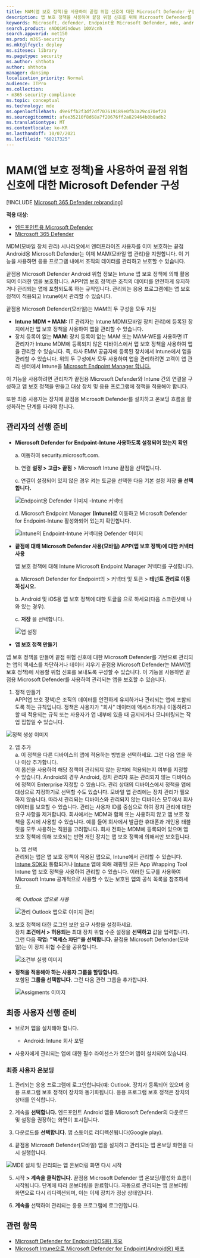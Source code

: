 ```yaml
---
title: MAM(앱 보호 정책)을 사용하여 끝점 위험 신호에 대한 Microsoft Defender 구성
description: 앱 보호 정책을 사용하여 끝점 위험 신호를 위해 Microsoft Defender를 구성하는 방법에 대해 설명
keywords: Microsoft, defender, Endpoint용 Microsoft Defender, mde, android, 구성
search.product: eADQiWindows 10XVcnh
search.appverid: met150
ms.prod: m365-security
ms.mktglfcycl: deploy
ms.sitesec: library
ms.pagetype: security
ms.author: shthota
author: shthota
manager: dansimp
localization_priority: Normal
audience: ITPro
ms.collection:
- m365-security-compliance
ms.topic: conceptual
ms.technology: mde
ms.openlocfilehash: d9e6ffb2f3df7df707619189e0fb3a29c470ef20
ms.sourcegitcommit: afee35210f8d68a7f20676ff2a829464b0b0adb2
ms.translationtype: MT
ms.contentlocale: ko-KR
ms.lasthandoff: 10/07/2021
ms.locfileid: "60217325"
---
```

# <a name="configure-microsoft-defender-for-endpoint-risk-signals-using-app-protection-policy-mam"></a>MAM(앱 보호 정책)을 사용하여 끝점 위험 신호에 대한 Microsoft Defender 구성

[!INCLUDE [Microsoft 365 Defender rebranding](../../includes/microsoft-defender.md)]

**적용 대상:**
- [엔드포인트용 Microsoft Defender](https://go.microsoft.com/fwlink/p/?linkid=2154037)
- [Microsoft 365 Defender](https://go.microsoft.com/fwlink/?linkid=2118804)



MDM(모바일 장치 관리) 시나리오에서 엔터프라이즈 사용자를 이미 보호하는 끝점 Android용 Microsoft Defender는 이제 MAM(모바일 앱 관리)을 지원합니다. 이 기능을 사용하면 응용 프로그램 내에서 조직의 데이터를 관리하고 보호할 수 있습니다.

끝점용 Microsoft Defender Android 위협 정보는 Intune 앱 보호 정책에 의해 활용되어 이러한 앱을 보호합니다. APP(앱 보호 정책)은 조직의 데이터를 안전하게 유지하거나 관리되는 앱에 포함되도록 하는 규칙입니다. 관리되는 응용 프로그램에는 앱 보호 정책이 적용되고 Intune에서 관리할 수 있습니다.  

끝점용 Microsoft Defender(모바일)는 MAM의 두 구성을 모두 지원
- **Intune MDM + MAM:** IT 관리자는 Intune MDM(모바일 장치 관리)에 등록된 장치에서만 앱 보호 정책을 사용하여 앱을 관리할 수 있습니다.
- 장치 등록이 없는 **MAM**: 장치 등록이 없는 MAM 또는 MAM-WE를 사용하면 IT 관리자가 Intune MDM에 등록되지 않은 디바이스에서 앱 보호 정책을 사용하여 앱을 관리할 수 있습니다. [](/mem/intune/app/app-protection-policy) 즉, 타사 EMM 공급자에 등록된 장치에서 Intune에서 앱을 관리할 수 있습니다. 위의 두 구성에서 모두 사용하여 앱을 관리하려면 고객이 앱 관리 센터에서 Intune을 [Microsoft Endpoint Manager 합니다.](https://go.microsoft.com/fwlink/?linkid=2109431)

이 기능을 사용하려면 관리자가 끝점용 Microsoft Defender와 Intune 간의 연결을 구성하고 앱 보호 정책을 만들고 대상 장치 및 응용 프로그램에 정책을 적용해야 합니다. 
 
또한 최종 사용자는 장치에 끝점용 Microsoft Defender를 설치하고 온보딩 흐름을 활성화하는 단계를 따라야 합니다.


## <a name="admin-prerequisites"></a>관리자의 선행 준비

- **Microsoft Defender for Endpoint-Intune 사용하도록 설정되어 있는지 확인**

  a. 이동하여 security.microsoft.com. 

  b. 연결 **설정 > 고급> 끝점** > Microsoft Intune 끝점을 선택합니다.

  c. 연결이 설정되어 있지 않은 경우 켜는 토글을 선택한 다음 기본 설정 저장 **을 선택합니다.**

  ![Endpoint용 Defender 이미지 -Intune 커넥터](images/enable-intune-connection.png)

  d. Microsoft Endpoint Manager **(Intune)로** 이동하고 Microsoft Defender for Endpoint-Intune 활성화되어 있는지 확인합니다.

  ![Intune의 Endpoint-Intune 커넥터용 Defender 이미지](images/validate-intune-connector.png)

- **끝점에 대해 Microsoft Defender 사용(모바일) APP(앱 보호 정책)에 대한 커넥터 사용**
  
  앱 보호 정책에 대해 Intune Microsoft Endpoint Manager 커넥터를 구성합니다.

  a. Microsoft Defender for Endpoint의 > 커넥터 및 토큰 > **테넌트 관리로 이동하십시오.**

  b. Android 및 iOS용 앱 보호 정책에 대한 토글을 으로 하세요(다음 스크린샷에 나와 있는 경우).

  c. **저장** 을 선택합니다.

  ![앱 설정](images/app-settings.png)

- **앱 보호 정책 만들기** 
 
앱 보호 정책을 만들어 끝점 위험 신호에 대한 Microsoft Defender를 기반으로 관리되는 앱의 액세스를 차단하거나 데이터 지우기
끝점용 Microsoft Defender는 MAM(앱 보호 정책)에 사용할 위협 신호를 보내도록 구성할 수 있습니다. 이 기능을 사용하면 끝점용 Microsoft Defender를 사용하여 관리되는 앱을 보호할 수 있습니다.

1. 정책 만들기 <br>
APP(앱 보호 정책)은 조직의 데이터를 안전하게 유지하거나 관리되는 앱에 포함되도록 하는 규칙입니다. 정책은 사용자가 "회사" 데이터에 액세스하거나 이동하려고 할 때 적용되는 규칙 또는 사용자가 앱 내부에 있을 때 금지되거나 모니터링되는 작업 집합일 수 있습니다. 

![정책 생성 이미지](images/create-policy.png)

2. 앱 추가 <br>
    a. 이 정책을 다른 디바이스의 앱에 적용하는 방법을 선택하세요. 그런 다음 앱을 하나 이상 추가합니다. <br>
    이 옵션을 사용하여 해당 정책이 관리되지 않는 장치에 적용되는지 여부를 지정할 수 있습니다. Android의 경우 Android, 장치 관리자 또는 관리되지 않는 디바이스에 정책이 Enterprise 지정할 수 있습니다. 관리 상태의 디바이스에서 정책을 앱에 대상으로 지정하기로 선택할 수도 있습니다.
모바일 앱 관리에는 장치 관리가 필요하지 않습니다. 따라서 관리되는 디바이스와 관리되지 않는 디바이스 모두에서 회사 데이터를 보호할 수 있습니다. 관리는 사용자 ID를 중심으로 하여 장치 관리에 대한 요구 사항을 제거합니다. 회사에서는 MDM과 함께 또는 사용하지 않고 앱 보호 정책을 동시에 사용할 수 있습니다. 예를 들어 회사에서 발급한 휴대폰과 개인용 태블릿을 모두 사용하는 직원을 고려합니다. 회사 전화는 MDM에 등록되어 있으며 앱 보호 정책에 의해 보호되는 반면 개인 장치는 앱 보호 정책에 의해서만 보호됩니다.

    b. 앱 선택<br>
    관리되는 앱은 앱 보호 정책이 적용된 앱으로, Intune에서 관리할 수 있습니다. [Intune SDK와](/mem/intune/developer/app-sdk) 통합되거나 [Intune](/mem/intune/developer/apps-prepare-mobile-application-management) 앱에 의해 래핑된 모든 App Wrapping Tool Intune 앱 보호 정책을 사용하여 관리할 수 있습니다. 이러한 도구를 사용하여 [](/mem/intune/apps/apps-supported-intune-apps) Microsoft Intune 공개적으로 사용할 수 있는 보호된 앱의 공식 목록을 참조하세요.

    *예: Outlook 앱으로 사용*

    ![관리 Outlook 앱으로 이미지 관리](images/managed-app.png)

 3. 보호 정책에 대한 로그인 보안 요구 사항을 설정하세요. <br>
장치 **조건에서 > 허용되는** 최대 장치 위협 수준 설정을 **선택하고** 값을 입력합니다. 그런 다음 **작업: "액세스 차단"을 선택합니다.** 끝점용 Microsoft Defender(모바일)는 이 장치 위협 수준을 공유합니다.

    ![조건부 실행 이미지](images/conditional-launch.png)


- **정책을 적용해야 하는 사용자 그룹을 할당합니다.**<br>
  포함된 **그룹을 선택합니다.** 그런 다음 관련 그룹을 추가합니다. 

    ![Assigments 이미지](images/assignment.png)


## <a name="end-user-prerequisites"></a>최종 사용자 선행 준비
- 브로커 앱을 설치해야 합니다.
    - Android: Intune 회사 포털
    
- 사용자에게 관리되는 앱에 대한 필수 라이선스가 있으며 앱이 설치되어 있습니다.

### <a name="end-user-onboarding"></a>최종 사용자 온보딩 

1. 관리되는 응용 프로그램에 로그인합니다(예: Outlook. 장치가 등록되어 있으며 응용 프로그램 보호 정책이 장치와 동기화됩니다. 응용 프로그램 보호 정책은 장치의 상태를 인식합니다.  

2. 계속을 **선택합니다.** 엔드포인트 Android 앱용 Microsoft Defender의 다운로드 및 설정을 권장하는 화면이 표시됩니다.

3. 다운로드를 **선택합니다.** 앱 스토어로 리디렉션됩니다(Google play). 

4.  끝점용 Microsoft Defender(모바일) 앱을 설치하고 관리되는 앱 온보딩 화면을 다시 실행합니다.

  ![MDE 설치 및 관리되는 앱 온보더링 화면 다시 시작](images/download-mde.png)

5.  시작 **> 계속을 클릭합니다.** 끝점용 Microsoft Defender 앱 온보딩/활성화 흐름이 시작됩니다. 단계에 따라 온보더링을 완료합니다. 자동으로 관리되는 앱 온보더링 화면으로 다시 리디렉션되며, 이는 이제 장치가 정상 상태입니다.

6. **계속을** 선택하여 관리되는 응용 프로그램에 로그인합니다. 



## <a name="related-topics"></a>관련 항목

- [Microsoft Defender for Endpoint(iOS용) 개요](microsoft-defender-endpoint-android.md)
- [Microsoft Intune으로 Microsoft Defender for Endpoint(Android용) 배포](android-intune.md)

